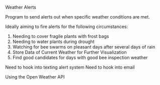 Weather Alerts

Program to send alerts out when specific weather conditions are met. 

Ideally aiming to fire alerts for the following circumstances:
1. Needing to cover fragile plants with frost bags
2. Needing to water plants during drought
3. Watching for bee swarms on pleasant days after several days of rain
4. Store Data of Current Weather for Further Visualization
5. Find good candidates for days with good bee inspection weather

Need to hook into texting alert system
Need to hook into email

Using the Open Weather API
